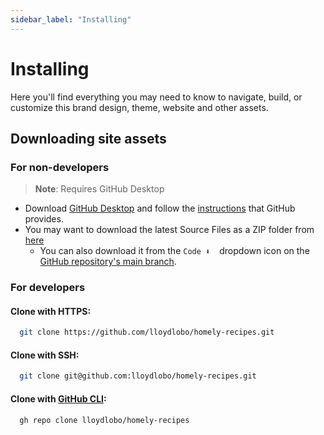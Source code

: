 ```yaml
---
sidebar_label: "Installing"
---
```


# Installing

Here you'll find everything you may need to know to navigate, build, or customize this brand design, theme, website and other assets.

## Downloading site assets

### For non-developers

> **Note**: Requires GitHub Desktop

- Download [GitHub Desktop](https://desktop.github.com/) and follow the [instructions](https://docs.github.com/en/desktop) that GitHub provides.
- You may want to download the latest Source Files as a ZIP folder from [here](https://github.com/lloydlobo/homely-recipes/archive/refs/heads/main.zip)
  - You can also download it from the `Code ⬇️ ` &nbsp;dropdown icon on the [GitHub repository's main branch](https://github.com/lloydlobo/homely-recipes/).

### For developers

#### Clone with HTTPS:

```bash
  git clone https://github.com/lloydlobo/homely-recipes.git
```

#### Clone with SSH:

```bash
  git clone git@github.com:lloydlobo/homely-recipes.git
```

#### Clone with [GitHub CLI](https://cli.github.com/):

```shell
  gh repo clone lloydlobo/homely-recipes
```

<!-- The `cd` command changes the directory you're working with. In order to work with your newly created Docusaurus site, you'll need to navigate the terminal there. -->

<!-- The `npm run start` command builds your website locally and serves it through a development server, ready for you to view at http://localhost:3000/. -->

<!-- Open `docs/intro.md` (this page) and edit some lines: the site **reloads automatically** and displays your changes. -->
